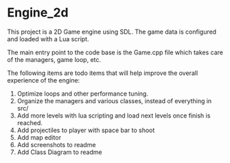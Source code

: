 # Engine_2d

This project is a 2D Game engine using SDL. The game data is configured and loaded with a Lua script.

The main entry point to the code base is the Game.cpp file which takes care of the managers, game loop, etc.

The following items are todo items that will help improve the overall experience of the engine:
1. Optimize loops and other performance tuning.
2. Organize the managers and various classes, instead of everything in src/
3. Add more levels with lua scripting and load next levels once finish is reached.
4. Add projectiles to player with space bar to shoot
5. Add map editor
6. Add screenshots to readme
7. Add Class Diagram to readme